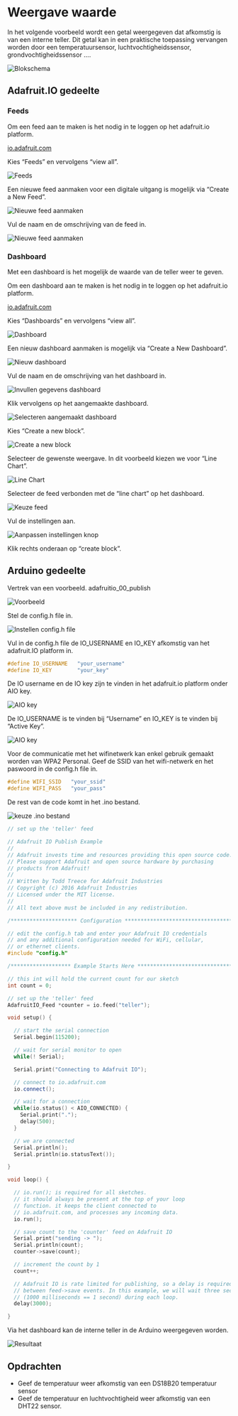 # Weergave waarde

In het volgende voorbeeld wordt een getal weergegeven dat afkomstig is van een interne teller. Dit getal kan in een praktische toepassing vervangen worden door een temperatuursensor, luchtvochtigheidssensor, grondvochtigheidssensor ….


![Blokschema](./assets/adafruitSensor.png)

##  Adafruit.IO gedeelte

### Feeds

Om een feed aan te maken is het nodig in te loggen op het adafruit.io platform.

[io.adafruit.com](https://io.adafruit.com/ )

Kies “Feeds” en vervolgens “view all”.

![Feeds](./assets/feeds.png)

Een nieuwe feed aanmaken voor een digitale uitgang is mogelijk via “Create a New Feed”.

![Nieuwe feed aanmaken](./assets/feeds1.png)

Vul de naam en de omschrijving van de feed in.

![Nieuwe feed aanmaken](./assets/feeds2.png)

### Dashboard

Met een dashboard is het mogelijk de waarde van de teller weer te geven. 

Om een dashboard aan te maken is het nodig in te loggen op het adafruit.io platform.

[io.adafruit.com](https://io.adafruit.com/ )

Kies “Dashboards” en vervolgens “view all”.

![Dashboard](./assets/dashboard.png)

Een nieuw dashboard aanmaken is mogelijk via “Create a New Dashboard”.

![Nieuw dashboard](./assets/dashboard1.png)

Vul de naam en de omschrijving van het dashboard in.

![Invullen gegevens dashboard](./assets/dashboard2.png)

Klik vervolgens op het aangemaakte dashboard.

![Selecteren aangemaakt dashboard](./assets/dashboard3.png)

Kies “Create a new block”.

![Create a new block](./assets/dashboard4.png)

Selecteer de gewenste weergave. In dit voorbeeld kiezen we voor “Line Chart”.

![Line Chart](./assets/dashboard5.png)

Selecteer de feed verbonden met de “line chart” op het dashboard.

![Keuze feed](./assets/dashboard6.png)

Vul de instellingen aan.

![Aanpassen instellingen knop](./assets/dashboard7.png)

Klik rechts onderaan op “create block”.

## Arduino gedeelte

Vertrek van een voorbeeld. adafruitio_00_publish

![Voorbeeld](./assets/arduino1.png)

Stel de config.h file in.

![Instellen config.h file](./assets/arduino2.png)

Vul in de config.h file de IO_USERNAME en IO_KEY afkomstig van het adafruit.IO platform in.

```cpp
#define IO_USERNAME   "your_username"
#define IO_KEY        "your_key"
```

De IO username en de IO key zijn te vinden in het adafruit.io platform onder AIO key.

![AIO key](./assets/arduino3.png)

De IO_USERNAME is te vinden bij “Username” en IO_KEY is te vinden bij “Active Key”.

![AIO key](./assets/arduino4.png)

Voor de communicatie met het wifinetwerk kan enkel gebruik gemaakt worden van WPA2 Personal. Geef de SSID van het wifi-netwerk en het paswoord in de config.h file in. 

```cpp
#define WIFI_SSID   "your_ssid"
#define WIFI_PASS   "your_pass"
```

De rest van de code komt in het .ino bestand.

![keuze .ino bestand](./assets/arduino5.png)

```cpp
// set up the 'teller' feed

// Adafruit IO Publish Example
//
// Adafruit invests time and resources providing this open source code.
// Please support Adafruit and open source hardware by purchasing
// products from Adafruit!
//
// Written by Todd Treece for Adafruit Industries
// Copyright (c) 2016 Adafruit Industries
// Licensed under the MIT license.
//
// All text above must be included in any redistribution.

/********************* Configuration ***********************************/

// edit the config.h tab and enter your Adafruit IO credentials
// and any additional configuration needed for WiFi, cellular,
// or ethernet clients.
#include "config.h"

/******************* Example Starts Here *******************************/

// this int will hold the current count for our sketch
int count = 0;

// set up the 'teller' feed
AdafruitIO_Feed *counter = io.feed("teller");

void setup() {

  // start the serial connection
  Serial.begin(115200);

  // wait for serial monitor to open
  while(! Serial);

  Serial.print("Connecting to Adafruit IO");

  // connect to io.adafruit.com
  io.connect();

  // wait for a connection
  while(io.status() < AIO_CONNECTED) {
    Serial.print(".");
    delay(500);
  }

  // we are connected
  Serial.println();
  Serial.println(io.statusText());

}

void loop() {

  // io.run(); is required for all sketches.
  // it should always be present at the top of your loop
  // function. it keeps the client connected to
  // io.adafruit.com, and processes any incoming data.
  io.run();

  // save count to the 'counter' feed on Adafruit IO
  Serial.print("sending -> ");
  Serial.println(count);
  counter->save(count);

  // increment the count by 1
  count++;

  // Adafruit IO is rate limited for publishing, so a delay is required in
  // between feed->save events. In this example, we will wait three seconds
  // (1000 milliseconds == 1 second) during each loop.
  delay(3000);

}
```

Via het dashboard kan de interne teller in de Arduino weergegeven worden.

![Resultaat](./assets/resultaat1.png)


##  Opdrachten

* Geef de temperatuur weer afkomstig van een DS18B20 temperatuur sensor
* Geef de temperatuur en luchtvochtigheid weer afkomstig van een DHT22 sensor.
